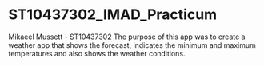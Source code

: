 # ST10437302_IMAD_Practicum
Mikaeel Mussett - ST10437302
The purpose of this app was to create a weather app that shows the forecast, indicates the minimum and maximum temperatures and also shows the weather conditions.

